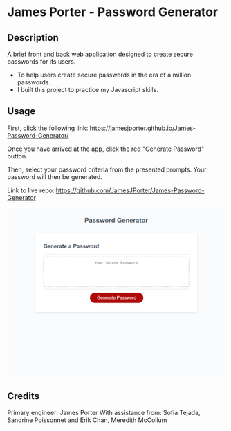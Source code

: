 # James Porter - Password Generator

## Description

A brief front and back web application designed to create secure passwords for its users. 

- To help users create secure passwords in the era of a million passwords.
- I built this project to practice my Javascript skills. 

## Usage

First, click the following link: https://jamesjporter.github.io/James-Password-Generator/

Once you have arrived at the app, click the red "Generate Password" button. 

Then, select your password criteria from the presented prompts. Your password will then be generated. 

Link to live repo: https://github.com/JamesJPorter/James-Password-Generator

![screenshot of deployed page](./Assets/my-deployed-app.png)
    

## Credits

Primary engineer: James Porter
With assistance from: Sofia Tejada, Sandrine Poissonnet and Erik Chan, Meredith McCollum
